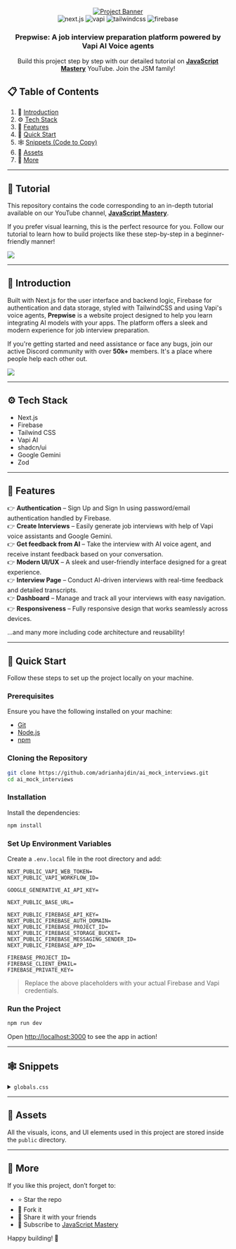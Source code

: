 <div align="center">
  <br />
  <a href="https://www.youtube.com/watch?v=8GK8R77Bd7g" target="_blank">
    <img src="https://github.com/user-attachments/assets/1c0131c7-9f2d-4e3b-b47c-9679e76d8f9a" alt="Project Banner">
  </a>
  <br />

  <div>
    <img src="https://img.shields.io/badge/-Next.JS-black?style=for-the-badge&logoColor=white&logo=nextdotjs&color=black" alt="next.js" />
    <img src="https://img.shields.io/badge/-Vapi-white?style=for-the-badge&color=5dfeca" alt="vapi" />
    <img src="https://img.shields.io/badge/-Tailwind_CSS-black?style=for-the-badge&logoColor=white&logo=tailwindcss&color=06B6D4" alt="tailwindcss" />
    <img src="https://img.shields.io/badge/-Firebase-black?style=for-the-badge&logoColor=white&logo=firebase&color=DD2C00" alt="firebase" />
  </div>

  <h3 align="center">Prepwise: A job interview preparation platform powered by Vapi AI Voice agents</h3>

  <div align="center">
    Build this project step by step with our detailed tutorial on <a href="https://www.youtube.com/@javascriptmastery/videos" target="_blank"><b>JavaScript Mastery</b></a> YouTube. Join the JSM family!
  </div>
</div>

## 📋 <a name="table">Table of Contents</a>

1. 🤖 [Introduction](#introduction)  
2. ⚙️ [Tech Stack](#tech-stack)  
3. 🔋 [Features](#features)  
4. 🤸 [Quick Start](#quick-start)  
5. 🕸️ [Snippets (Code to Copy)](#snippets)  
6. 🔗 [Assets](#links)  
7. 🚀 [More](#more)  

---

## 🚨 Tutorial

This repository contains the code corresponding to an in-depth tutorial available on our YouTube channel, <a href="https://www.youtube.com/@javascriptmastery/videos" target="_blank"><b>JavaScript Mastery</b></a>.

If you prefer visual learning, this is the perfect resource for you. Follow our tutorial to learn how to build projects like these step-by-step in a beginner-friendly manner!

<a href="https://www.youtube.com/watch?v=8GK8R77Bd7g" target="_blank">
  <img src="https://github.com/sujatagunale/EasyRead/assets/151519281/1736fca5-a031-4854-8c09-bc110e3bc16d" />
</a>

---

## <a name="introduction">🤖 Introduction</a>

Built with Next.js for the user interface and backend logic, Firebase for authentication and data storage, styled with TailwindCSS and using Vapi's voice agents, **Prepwise** is a website project designed to help you learn integrating AI models with your apps. The platform offers a sleek and modern experience for job interview preparation.

If you're getting started and need assistance or face any bugs, join our active Discord community with over **50k+** members. It's a place where people help each other out.

<a href="https://discord.com/invite/n6EdbFJ" target="_blank">
  <img src="https://github.com/sujatagunale/EasyRead/assets/151519281/618f4872-1e10-42da-8213-1d69e486d02e" />
</a>

---

## <a name="tech-stack">⚙️ Tech Stack</a>

- Next.js  
- Firebase  
- Tailwind CSS  
- Vapi AI  
- shadcn/ui  
- Google Gemini  
- Zod  

---

## <a name="features">🔋 Features</a>

👉 **Authentication** – Sign Up and Sign In using password/email authentication handled by Firebase.  
👉 **Create Interviews** – Easily generate job interviews with help of Vapi voice assistants and Google Gemini.  
👉 **Get feedback from AI** – Take the interview with AI voice agent, and receive instant feedback based on your conversation.  
👉 **Modern UI/UX** – A sleek and user-friendly interface designed for a great experience.  
👉 **Interview Page** – Conduct AI-driven interviews with real-time feedback and detailed transcripts.  
👉 **Dashboard** – Manage and track all your interviews with easy navigation.  
👉 **Responsiveness** – Fully responsive design that works seamlessly across devices.  

...and many more including code architecture and reusability!

---

## <a name="quick-start">🤸 Quick Start</a>

Follow these steps to set up the project locally on your machine.

### **Prerequisites**

Ensure you have the following installed on your machine:

- [Git](https://git-scm.com/)  
- [Node.js](https://nodejs.org/en)  
- [npm](https://www.npmjs.com/)  

### **Cloning the Repository**

```bash
git clone https://github.com/adrianhajdin/ai_mock_interviews.git
cd ai_mock_interviews
```

### **Installation**

Install the dependencies:

```bash
npm install
```

### **Set Up Environment Variables**

Create a `.env.local` file in the root directory and add:

```env
NEXT_PUBLIC_VAPI_WEB_TOKEN=
NEXT_PUBLIC_VAPI_WORKFLOW_ID=

GOOGLE_GENERATIVE_AI_API_KEY=

NEXT_PUBLIC_BASE_URL=

NEXT_PUBLIC_FIREBASE_API_KEY=
NEXT_PUBLIC_FIREBASE_AUTH_DOMAIN=
NEXT_PUBLIC_FIREBASE_PROJECT_ID=
NEXT_PUBLIC_FIREBASE_STORAGE_BUCKET=
NEXT_PUBLIC_FIREBASE_MESSAGING_SENDER_ID=
NEXT_PUBLIC_FIREBASE_APP_ID=

FIREBASE_PROJECT_ID=
FIREBASE_CLIENT_EMAIL=
FIREBASE_PRIVATE_KEY=
```

> Replace the above placeholders with your actual Firebase and Vapi credentials.

### **Run the Project**

```bash
npm run dev
```

Open [http://localhost:3000](http://localhost:3000) to see the app in action!

---

## <a name="snippets">🕸️ Snippets</a>

<details>
<summary><code>globals.css</code></summary>

```css
@import "tailwindcss";

@plugin "tailwindcss-animate";

@custom-variant dark (&:is(.dark *));

@theme {
  --color-success-100: #49de50;
  --color-success-200: #42c748;
  --color-destructive-100: #f75353;
  --color-destructive-200: #c44141;
  ...
}
```
</details>

---

## <a name="links">🔗 Assets</a>

All the visuals, icons, and UI elements used in this project are stored inside the `public` directory.

---

## <a name="more">🚀 More</a>

If you like this project, don’t forget to:

- ⭐ Star the repo  
- 🍴 Fork it  
- 📢 Share it with your friends  
- 🎥 Subscribe to [JavaScript Mastery](https://www.youtube.com/@javascriptmastery/videos)  

Happy building! 🚀
